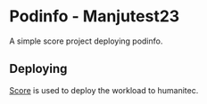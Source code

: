 # Podinfo - Manjutest23

A simple score project deploying podinfo.

## Deploying

[Score](https://score.dev/) is used to deploy the workload to humanitec.

